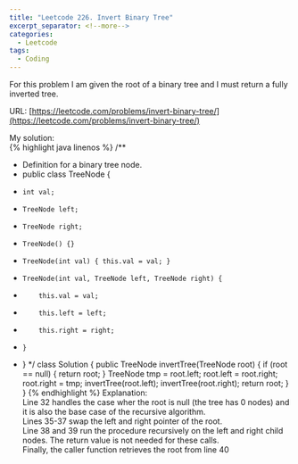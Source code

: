 ```yaml
---
title: "Leetcode 226. Invert Binary Tree"
excerpt_separator: <!--more-->
categories:
  - Leetcode
tags:
  - Coding
---
```

For this problem I am given the root of a binary tree and I must return a fully inverted tree.
<!--more-->
URL: [https://leetcode.com/problems/invert-binary-tree/](https://leetcode.com/problems/invert-binary-tree/)

My solution:  
{% highlight java linenos %}
/**
 * Definition for a binary tree node.
 * public class TreeNode {
 *     int val;
 *     TreeNode left;
 *     TreeNode right;
 *     TreeNode() {}
 *     TreeNode(int val) { this.val = val; }
 *     TreeNode(int val, TreeNode left, TreeNode right) {
 *         this.val = val;
 *         this.left = left;
 *         this.right = right;
 *     }
 * }
 */
class Solution {
    public TreeNode invertTree(TreeNode root) {
        if (root == null) {
            return root;
        }
        TreeNode tmp = root.left;
        root.left = root.right;
        root.right = tmp;
        invertTree(root.left);
        invertTree(root.right);
        return root;
    }
}
{% endhighlight %}
Explanation:  
Line 32 handles the case wher the root is null (the tree has 0 nodes) and it is also the base case of the recursive algorithm.  
Lines 35-37 swap the left and right pointer of the root.  
Line 38 and 39 run the procedure recursively on the left and right child nodes. The return value is not needed for these calls.  
Finally, the caller function retrieves the root from line 40
